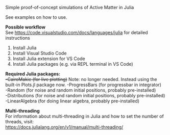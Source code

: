 Simple proof-of-concept simulations of Active Matter in Julia  

See examples on how to use.  

**Possible workflow**  
See https://code.visualstudio.com/docs/languages/julia for detailed instructions  
1) Install Julia  
2) Install Visual Studio Code  
3) Install Julia extension for VS Code
4) Install Julia packages (e.g. via REPL terminal in VS Code) 


**Required Julia packages:**  
~~-CairoMakie (for live plotting)~~ Note: no longer needed. Instead using the built-in Plots.jl package now.
-ProgressBars (for progressbar in integrator)  
-Random (for noise and random initial positions, probably pre-installed)  
-Distributions (for noise and random initial positions, probably pre-installed)  
-LinearAlgebra (for doing linear algebra, probably pre-installed)  

**Multi-threading**  
For information about multi-threading in Julia and how to set the number of threads, visit:  
https://docs.julialang.org/en/v1/manual/multi-threading/  


